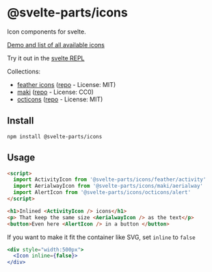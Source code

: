 # @svelte-parts/icons

Icon components for svelte.

[Demo and list of all available icons](https://svelte-parts.surge.sh/icons)

Try it out in the [svelte REPL](https://svelte.dev/repl/b2d79abbdda848abb6b6c0cdb9d86024?version=3.46.6)

Collections:

* [feather icons](https://feathericons.com/) ([repo](https://github.com/feathericons/feather) - License: MIT)
* [maki](https://labs.mapbox.com/maki-icons/) ([repo](https://github.com/mapbox/maki) - License: CC0)
* [octicons](https://primer.style/octicons/) ([repo](https://github.com/primer/octicons) - License: MIT)

## Install

```
npm install @svelte-parts/icons
```

## Usage

```html
<script>
  import ActivityIcon from '@svelte-parts/icons/feather/activity'
  import AerialwayIcon from '@svelte-parts/icons/maki/aerialway'
  import AlertIcon from '@svelte-parts/icons/octicons/alert'
</script>

<h1>Inlined <ActivityIcon /> icons</h1>
<p> That keep the same size <AerialwayIcon /> as the text</p>
<button>Even here <AlertIcon /> in a button </button>
```

If you want to make it fit the container like SVG, set `inline` to `false`

```jsx
<div style="width:500px">
  <Icon inline={false}>
</div>
```
